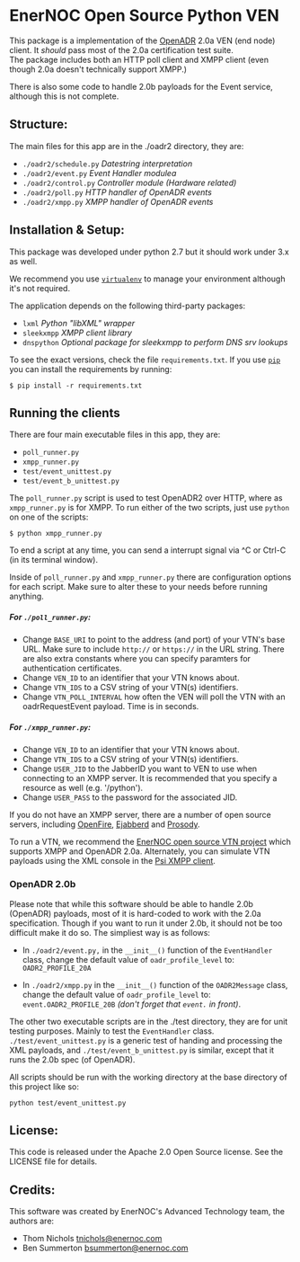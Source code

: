 # EnerNOC Open Source Python VEN #


This package is a implementation of the [OpenADR](http://openadr.org) 2.0a VEN 
(end node) client.  It *should* pass most of the 2.0a certification test suite.  
The package includes both an HTTP poll client and XMPP client (even though 2.0a 
doesn't technically support XMPP.)  

There is also some code to handle 2.0b payloads for the Event service, although
this is not complete.


## Structure: ##

The main files for this app are in the ./oadr2 directory, they are:

 * `./oadr2/schedule.py`    *Datestring interpretation*
 * `./oadr2/event.py`       *Event Handler modulea*
 * `./oadr2/control.py`     *Controller module (Hardware related)*
 * `./oadr2/poll.py`        *HTTP handler of OpenADR events*
 * `./oadr2/xmpp.py`        *XMPP handler of OpenADR events*


## Installation & Setup: ##

This package was developed under python 2.7 but it should work under 3.x as well.

We recommend you use [`virtualenv`](http://www.virtualenv.org/) to manage your 
environment although it's not required. 

The application depends on the following third-party packages:

 * `lxml`             *Python "libXML" wrapper*
 * `sleekxmpp`        *XMPP client library*
 * `dnspython`        *Optional package for sleekxmpp to perform DNS srv lookups*

To see the exact versions, check the file `requirements.txt`.  If you use 
[`pip`](https://pypi.python.org/pypi/pip) you can install the requirements by 
running:

    $ pip install -r requirements.txt


## Running the clients ##

There are four main executable files in this app, they are:

 * `poll_runner.py`
 * `xmpp_runner.py`
 * `test/event_unittest.py`
 * `test/event_b_unittest.py`

The `poll_runner.py` script is used to test OpenADR2 over HTTP, where as
`xmpp_runner.py` is for XMPP.  To run either of the two scripts, just use
`python` on one of the scripts:

    $ python xmpp_runner.py

To end a script at any time, you can send a interrupt signal via ^C or Ctrl-C
(in its terminal window).

Inside of `poll_runner.py` and `xmpp_runner.py` there are configuration
options for each script.  Make sure to alter these to your needs before running
anything.


##### For `./poll_runner.py`: #####

 * Change `BASE_URI` to point to the address (and port) of your VTN's base URL.
   Make sure to include `http://` or `https://` in the URL string.  There are also 
   extra constants where you can specify paramters for authentication certificates.
 * Change `VEN_ID` to an identifier that your VTN knows about.
 * Change `VTN_IDS` to a CSV string of your VTN(s) identifiers.
 * Change `VTN_POLL_INTERVAL` how often the VEN will poll the VTN with an
   oadrRequestEvent payload.  Time is in seconds.

##### For `./xmpp_runner.py`: #####

 * Change `VEN_ID` to an identifier that your VTN knows about.
 * Change `VTN_IDS` to a CSV string of your VTN(s) identifiers.
 * Change `USER_JID` to the JabberID you want to VEN to use when connecting to
   an XMPP server.  It is recommended that you specify a resource as well
   (e.g. '/python').
 * Change `USER_PASS` to the password for the associated JID.

If you do not have an XMPP server, there are a number of open source servers, 
including [OpenFire](http://www.igniterealtime.org/projects/openfire/), 
[Ejabberd](http://www.ejabberd.im/) and [Prosody](http://prosody.im/).  


To run a VTN, we recommend the [EnerNOC open source VTN project](/EnerNOC/oadr2-vtn-new) 
which supports XMPP and OpenADR 2.0a.  Alternately, you can simulate
VTN payloads using the XML console in the [Psi XMPP client](http://psi-im.org/).


### OpenADR 2.0b

Please note that while this software should be able to handle 2.0b (OpenADR)
payloads, most of it is hard-coded to work with the 2.0a specification. Though
if you want to run it under 2.0b, it should not be too difficult make it do so.
The simpliest way is as follows:

 * In `./oadr2/event.py,` in the `__init__()` function of the `EventHandler`
   class, change the default value of `oadr_profile_level` to:
   `OADR2_PROFILE_20A`
    
 * In `./oadr2/xmpp.py` in the `__init__()` function of the `OADR2Message`
   class, change the default value of `oadr_profile_level` to:
   `event.OADR2_PROFILE_20B` *(don't forget that `event.` in front)*.

The other two executable scripts are in the ./test directory, they are for unit
testing purposes.  Mainly to test the `EventHandler` class.
`./test/event_unittest.py` is a generic test of handing and processing the XML
payloads, and `./test/event_b_unittest.py` is similar, except that it runs the
2.0b spec (of OpenADR).  

All scripts should be run with the working directory at the base directory
of this project like so:

    python test/event_unittest.py



## License: ##

This code is released under the Apache 2.0 Open Source license. See the 
LICENSE file for details.


## Credits: ##

This software was created by EnerNOC's Advanced Technology team, the authors
are:
 * Thom Nichols   <tnichols@enernoc.com>
 * Ben Summerton  <bsummerton@enernoc.com>


